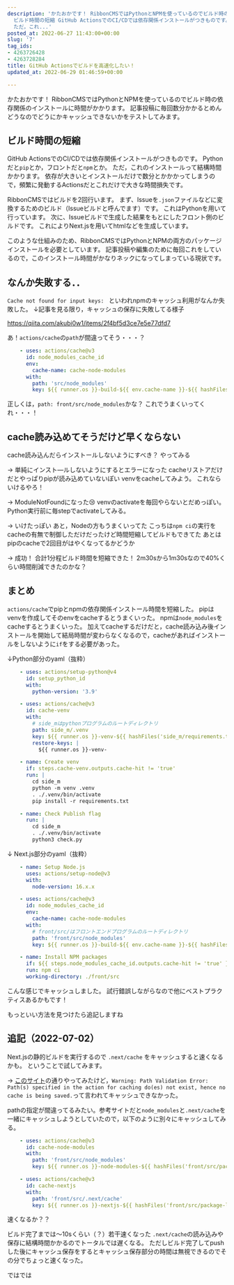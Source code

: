 ```yaml
---
description: 'かたおかです！ RibbonCMSではPythonとNPMを使っているのでビルド時の依存関係のインストールに時間がかかります。 記事投稿に毎回数分かかるとめんどうなのでどうにかキャッシュできないかをテストしてみます。  ##
  ビルド時間の短縮 GitHub ActionsでのCI/CDでは依存関係インストールがつきものです。 Pythonだと`pip`とか，フロントだと`npm`とか。
  ただ，これ...'
posted_at: 2022-06-27 11:43:00+00:00
slug: '7'
tag_ids:
- 4263726428
- 4263728284
title: GitHub Actionsでビルドを高速化したい！
updated_at: 2022-06-29 01:46:59+00:00

---
```

かたおかです！
RibbonCMSではPythonとNPMを使っているのでビルド時の依存関係のインストールに時間がかかります。
記事投稿に毎回数分かかるとめんどうなのでどうにかキャッシュできないかをテストしてみます。

## ビルド時間の短縮
GitHub ActionsでのCI/CDでは依存関係インストールがつきものです。
Pythonだと`pip`とか，フロントだと`npm`とか。
ただ，これのインストールって結構時間かかります。
依存が大きいとインストールだけで数分とかかかってしまうので，頻繁に発動するActionsだとこれだけで大きな時間損失です。
<br/>

RibbonCMSではビルドを2回行います。
まず、Issueを`.json`ファイルなどに変換するためのビルド（Issueビルドと呼んでます）です。
これはPythonを用いて行っています。
次に、Issueビルドで生成した結果をもとにしたフロント側のビルドです。
これによりNext.jsを用いてhtmlなどを生成しています。
<br/>

このような仕組みのため、RibbonCMSではPythonとNPMの両方のパッケージインストールを必要としています。
記事投稿や編集のために毎回これをしているので，このインストール時間がかなりネックになってしまっている現状です。

## なんか失敗する．．

`Cache not found for input keys: ` といわれnpmのキャッシュ利用がなんか失敗した。
↓記事を見る限り，キャッシュの保存に失敗してる様子

https://qiita.com/akubi0w1/items/2f4bf5d3ce7e5e77dfd7

あ！`actions/cache`の`path`が間違ってそう・・・？
```yaml
    - uses: actions/cache@v3
      id: node_modules_cache_id
      env:
        cache-name: cache-node-modules
      with:
        path: 'src/node_modules'
        key: ${{ runner.os }}-build-${{ env.cache-name }}-${{ hashFiles('front/src/package-lock.json') }}
```
正しくは，`path: front/src/node_modules`かな？
これでうまくいってくれ・・・！

## cache読み込めてそうだけど早くならない
cache読み込んだらインストールしないようにすべき？
やってみる
<br/>

-> 単純にインスト―ルしないようにするとエラーになった
cacheリストアだけだとやっぱりpipが読み込めていないぽい
venvをcacheしてみよう。
これならいけるやろ！
<br/>

-> ModuleNotFoundになった😢
venvのactivateを毎回やらないとだめっぽい。
Python実行前に毎stepでactivateしてみる。
<br/>

-> いけたっぽい
あと，Nodeの方もうまくいってた
こっちは`npm ci`の実行をcacheの有無で制御しただけだったけど時間短縮してビルドもできてた
あとはpipのcacheで2回目がはやくなってるかどうか
<br/>

-> 成功！
合計1分程ビルド時間を短縮できた！
2m30sから1m30sなので40%くらい時間削減できたのかな？

## まとめ
`actions/cache`でpipとnpmの依存関係インストール時間を短縮した。
pipはvenvを作成してそのenvをcacheするとうまくいった。
npmは`node_modules`をcacheするとうまくいった。
加えてcacheするだけだと，cache読み込み後インストールを開始して結局時間が変わらなくなるので，cacheがあればインストールをしないように`if`をする必要があった。

↓Python部分のyaml（抜粋）
```yaml
    - uses: actions/setup-python@v4
      id: setup_python_id
      with:
        python-version: '3.9'

    - uses: actions/cache@v3
      id: cache-venv
      with:
        # side_mはpythonプログラムのルートディレクトリ
        path: side_m/.venv
        key: ${{ runner.os }}-venv-${{ hashFiles('side_m/requirements.txt') }}
        restore-keys: |
          ${{ runner.os }}-venv-

    - name: Create venv
      if: steps.cache-venv.outputs.cache-hit != 'true'
      run: |
        cd side_m
        python -m venv .venv
        . ./.venv/bin/activate
        pip install -r requirements.txt

    - name: Check Publish flag
      run: |
        cd side_m
        . ./.venv/bin/activate
        python3 check.py
```

↓ Next.js部分のyaml（抜粋）
```yaml
    - name: Setup Node.js
      uses: actions/setup-node@v3
      with:
        node-version: 16.x.x

    - uses: actions/cache@v3
      id: node_modules_cache_id
      env:
        cache-name: cache-node-modules
      with:
        # front/src/はフロントエンドプログラムのルートディレクトリ
        path: 'front/src/node_modules'
        key: ${{ runner.os }}-build-${{ env.cache-name }}-${{ hashFiles('front/src/package-lock.json') }}

    - name: Install NPM packages
      if: ${{ steps.node_modules_cache_id.outputs.cache-hit != 'true' }}
      run: npm ci
      working-directory: ./front/src
```

こんな感じでキャッシュしました。
試行錯誤しながらなので他にベストプラクティスあるかもです！

もっといい方法を見つけたら追記しますね

## 追記（2022-07-02）
Next.jsの静的ビルドを実行するので `.next/cache` をキャッシュすると速くなるかも。
ということで試してみます。
<br />

-> [このサイト](https://www.suhanwijaya.com/posts/use-github-actions-deploy-nextjs-ssg-site)の通りやってみたけど，`Warning: Path Validation Error: Path(s) specified in the action for caching do(es) not exist, hence no cache is being saved.`って言われてキャッシュできなかった。
<br />

pathの指定が間違ってるみたい。参考サイトだと`node_modules`と`.next/cache`を一緒にキャッシュしようとしていたので，以下のように別々にキャッシュしてみる。

```yaml
    - uses: actions/cache@v3
      id: cache-node-modules
      with:
        path: 'front/src/node_modules'
        key: ${{ runner.os }}-node-modules-${{ hashFiles('front/src/package-lock.json') }}

    - uses: actions/cache@v3
      id: cache-nextjs
      with:
        path: 'front/src/.next/cache'
        key: ${{ runner.os }}-nextjs-${{ hashFiles('front/src/package-lock.json') }}-${{ hashFiles('front/src/**/*.js') }}
```

速くなるか？？
<br />

ビルド完了までは～10sくらい（？）若干速くなった
`.next/cache`の読み込みや保存に結構時間かかるのでトータルでは遅くなる。
ただしビルド完了してpushした後にキャッシュ保存をするとキャッシュ保存部分の時間は無視できるのでその分でちょっと速くなった。

ではでは
